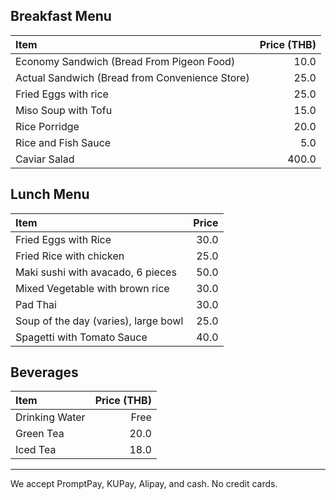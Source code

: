 ## Breakfast Menu

| Item                                           | Price (THB) |
| :--------------------------------------------- | ----------: |
| Economy Sandwich (Bread From Pigeon Food)      |        10.0 |
| Actual Sandwich (Bread from Convenience Store) |        25.0 |
| Fried Eggs with rice                           |        25.0 |
| Miso Soup with Tofu                            |        15.0 |
| Rice Porridge                                  |        20.0 |
| Rice and Fish Sauce                            |         5.0 |
| Caviar Salad                                   |       400.0 |

## Lunch Menu


| Item                                   | Price |
|:---------------------------------------|------:|
| Fried Eggs with Rice                   |  30.0 |
| Fried Rice with chicken                |  25.0 |
| Maki sushi with avacado, 6 pieces      |  50.0 |
| Mixed Vegetable with brown rice        |  30.0 |
| Pad Thai                               |  30.0 |
| Soup of the day (varies), large bowl   |  25.0 |
| Spagetti with Tomato Sauce             |  40.0 |




## Beverages

| Item           | Price (THB) |
| :------------- | ----------: |
| Drinking Water |        Free |
| Green Tea      |        20.0 |
| Iced Tea       |        18.0 |

---

We accept PromptPay, KUPay, Alipay, and cash. No credit cards.
